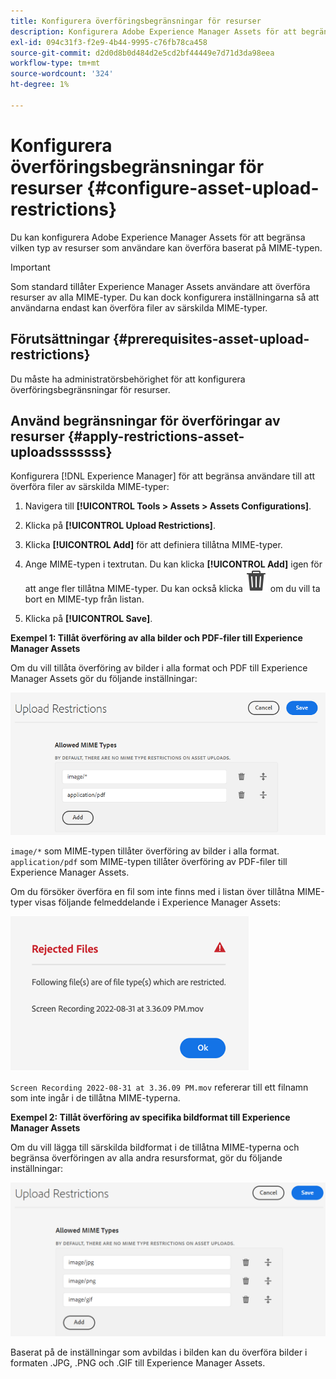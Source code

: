 ```yaml
---
title: Konfigurera överföringsbegränsningar för resurser
description: Konfigurera Adobe Experience Manager Assets för att begränsa vilken typ av resurser som användare kan överföra baserat på MIME-typen. Det förhindrar oavsiktliga överföringar av oönskade format och skadliga filer.
exl-id: 094c31f3-f2e9-4b44-9995-c76fb78ca458
source-git-commit: d2d0d8b0d484d2e5cd2bf44449e7d71d3da98eea
workflow-type: tm+mt
source-wordcount: '324'
ht-degree: 1%

---
```


# Konfigurera överföringsbegränsningar för resurser {#configure-asset-upload-restrictions}

Du kan konfigurera Adobe Experience Manager Assets för att begränsa vilken typ av resurser som användare kan överföra baserat på MIME-typen.

>[!IMPORTANT]
>
>Som standard tillåter Experience Manager Assets användare att överföra resurser av alla MIME-typer. Du kan dock konfigurera inställningarna så att användarna endast kan överföra filer av särskilda MIME-typer.

## Förutsättningar {#prerequisites-asset-upload-restrictions}

Du måste ha administratörsbehörighet för att konfigurera överföringsbegränsningar för resurser.

## Använd begränsningar för överföringar av resurser {#apply-restrictions-asset-uploadsssssss}

Konfigurera [!DNL Experience Manager] för att begränsa användare till att överföra filer av särskilda MIME-typer:

1. Navigera till **[!UICONTROL Tools > Assets > Assets Configurations]**.

1. Klicka på **[!UICONTROL Upload Restrictions]**.

1. Klicka **[!UICONTROL Add]** för att definiera tillåtna MIME-typer.

1. Ange MIME-typen i textrutan. Du kan klicka **[!UICONTROL Add]** igen för att ange fler tillåtna MIME-typer. Du kan också klicka ![ta bort ikon](assets/delete-icon.svg) om du vill ta bort en MIME-typ från listan.

1. Klicka på **[!UICONTROL Save]**.

**Exempel 1: Tillåt överföring av alla bilder och PDF-filer till Experience Manager Assets**

Om du vill tillåta överföring av bilder i alla format och PDF till Experience Manager Assets gör du följande inställningar:

![Begränsningar för överföring av tillgångar](assets/asset-upload-restrictions.png)

`image/*` som MIME-typen tillåter överföring av bilder i alla format. `application/pdf` som MIME-typen tillåter överföring av PDF-filer till Experience Manager Assets.

Om du försöker överföra en fil som inte finns med i listan över tillåtna MIME-typer visas följande felmeddelande i Experience Manager Assets:

![Begränsade filer](assets/asset-upload-restricted-files.png)

`Screen Recording 2022-08-31 at 3.36.09 PM.mov` refererar till ett filnamn som inte ingår i de tillåtna MIME-typerna.

**Exempel 2: Tillåt överföring av specifika bildformat till Experience Manager Assets**

Om du vill lägga till särskilda bildformat i de tillåtna MIME-typerna och begränsa överföringen av alla andra resursformat, gör du följande inställningar:

![Resursbegränsningar](assets/asset-restrictions.png)

Baserat på de inställningar som avbildas i bilden kan du överföra bilder i formaten .JPG, .PNG och .GIF till Experience Manager Assets.
